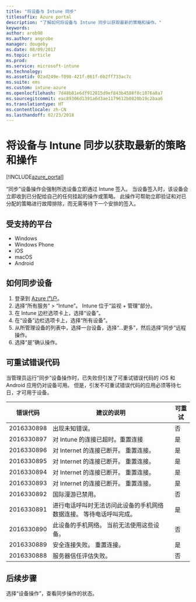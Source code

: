 ```yaml
---
title: "将设备与 Intune 同步"
titlesuffix: Azure portal
description: "了解如何将设备与 Intune 同步以获取最新的策略和操作。"
keywords: 
author: arob98
ms.author: angrobe
manager: dougeby
ms.date: 08/09/2017
ms.topic: article
ms.prod: 
ms.service: microsoft-intune
ms.technology: 
ms.assetid: 02ad249e-f098-421f-861f-6b2ff733ac7c
ms.suite: ems
ms.custom: intune-azure
ms.openlocfilehash: 7d48b81e6df912815d9ef843b4588f8c1076a8a7
ms.sourcegitcommit: eac89306d1391a6d3ae1179612b0820b19c2baa6
ms.translationtype: HT
ms.contentlocale: zh-CN
ms.lasthandoff: 02/23/2018
---
```

# <a name="sync-devices-with-intune-to-get-the-latest-policies-and-actions"></a>将设备与 Intune 同步以获取最新的策略和操作


[!INCLUDE[azure_portal](./includes/azure_portal.md)]

“同步”设备操作会强制所选设备立即通过 Intune 签入。 当设备签入时，该设备会立即收到已分配给自己的任何挂起的操作或策略。  此操作可帮助立即验证和对已分配的策略进行故障排除，而无需等待下一个安排的签入。

## <a name="supported-platforms"></a>受支持的平台

- Windows
- Windows Phone
- iOS
- macOS
- Android

## <a name="how-to-sync-a-device"></a>如何同步设备

1. 登录到 [Azure 门户](https://portal.azure.com)。
2. 选择“所有服务” > “Intune”。 Intune 位于“监视 + 管理”部分。
3. 在 Intune 边栏选项卡上，选择“设备”。
4. 在“设备”边栏选项卡上，选择“所有设备”。
5. 从所管理设备的列表中，选择一台设备，选择“...更多”，然后选择“同步”远程操作。
7. 选择“是”确认操作。


## <a name="retriable-error-codes"></a>可重试错误代码

当管理员运行“同步”设备操作时，已失败但引发了可重试错误代码的 iOS 和 Android 应用仍对设备可用。 但是，引发不可重试错误代码的应用必须等待七日，才可用于设备。


| 错误代码  | 建议的说明                                                                                                                  | 可重试 |
|-------------|----------------------------------------------------------------------------------------------------------------------------------------|-----------|
| 2016330898 | 出现未知错误。                                                                                                             | 否        |
| 2016330897 | 对 Intune 的连接已超时。重置连接                                                                             | 是       |
| 2016330896 | 对 Internet 的连接已断开。 重置连接。                                                                            | 是       |
| 2016330895 | 对 Internet 的连接已断开。 重置连接。                                                                            | 是       |
| 2016330894 | 对 Internet 的连接已断开。 重置连接。                                                                            | 是       |
| 2016330893 | 对 Internet 的连接已断开。 重置连接。                                                                            | 是       |
| 2016330892 | 国际漫游已禁用。                                                                                                     | 否        |
| 2016330891 | 进行电话呼叫时无法访问此设备的手机网络数据连接。 等待电话呼叫完成。 | 是       |
| 2016330890 | 此设备的手机网络。 当前无法使用这些设备。                                                   | 否        |
| 2016330889 | 安全连接失败。 重置连接。                                                                                   | 是       |
| 2016330888 | 服务器信任评估失败。                                                                                                | 否        |

## <a name="next-steps"></a>后续步骤

选择“设备操作”，查看同步操作的状态。 
